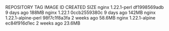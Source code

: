 REPOSITORY    TAG                  IMAGE ID       CREATED         SIZE
nginx         1.22.1-perl          df1998569adb   9 days ago      188MB
nginx         1.22.1               0ccb2559380c   9 days ago      142MB
nginx         1.22.1-alpine-perl   98f7c1f8a3fa   2 weeks ago     58.6MB
nginx         1.22.1-alpine        ec84f916d1ec   2 weeks ago     23.6MB
